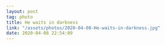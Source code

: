 ```yaml
---
layout: post
tag: photo
title: He waits in darkness
link: "/assets/photos/2020-04-08-He-waits-in-darkness.jpg"
date: 2020-04-08 22:54:09
---
```

